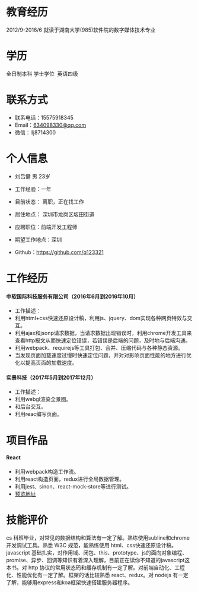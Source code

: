 
# 教育经历  
2012/9-2016/6 就读于湖南大学(985)软件院的数字媒体技术专业  
# 学历  
全日制本科 学士学位  英语四级  
# 联系方式
- 联系电话：15575918345
- Email：634098330@qq.com
- 微信：llj8714300

# 个人信息
- 刘吕健 男 23岁

- 工作经验：一年

- 目前状态： 离职，正在找工作

- 居住地点： 深圳市龙岗区坂田街道

- 应聘职位：前端开发工程师

- 期望工作地点：深圳

- Github：https://github.com/q123321

# 工作经历  
#### 中软国际科技服务有限公司（2016年6月到2016年10月）
- 工作描述： 
- 利用html+css快速还原设计稿，利用js、jquery、dom实现各种网页特效与交互。
- 利用ajax和jsonp请求数据，当请求数据出现错误时，利用chrome开发工具来查看http报文从而快速定位错误，若错误是后端的问题，及时地与后端沟通。
- 利用webpack、requirejs等工具打包、合并、压缩代码与各种静态资源。
- 当发现页面加载速度过慢时快速定位问题，并对对影响页面性能的地方进行优化以提高页面的加载速度。

#### 实景科技（2017年5月到2017年12月）
- 工作描述： 
- 利用webgl渲染全景图。
- 和后台交互。
- 利用reac编写页面。
 
# 项目作品
#### React
- 利用webpack构造工作流。
- 利用react构造页面，redux进行全局数据管理。
- 利用jest、sinon、react-mock-store等进行测试。
- [预览地址](https://q123321.github.io/JDcloud/build/index.html)  

# 技能评价
cs 科班毕业，对常见的数据结构和算法有一定了解。熟练使用subline和chrome开发调试工具。熟悉 W3C 规范，能熟练使用 html、css快速还原设计稿。javascript 基础扎实，对作用域、闭包、this、prototype、js的面向对象编程、promise、异步、回调等知识有着深入理解，目前正在读你不知道的javascript这本书。对 http 协议的常用状态码和缓存机制有一定了解。对前端自动化、工程化、性能优化有一定了解。框架的话比较熟悉 react、redux。对 nodejs 有一定了解，能够用express和koa框架快速搭建服务器程序。
